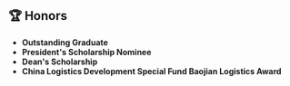 ## 🏆 Honors

- **Outstanding Graduate**
- **President's Scholarship Nominee**
- **Dean's Scholarship**
- **China Logistics Development Special Fund Baojian Logistics Award**

